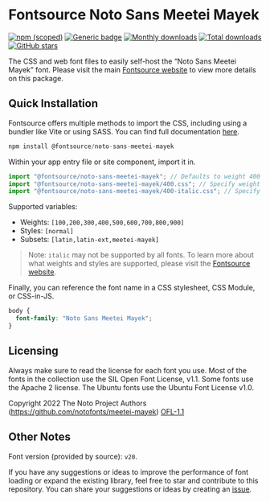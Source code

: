 # Fontsource Noto Sans Meetei Mayek

[![npm (scoped)](https://img.shields.io/npm/v/@fontsource/noto-sans-meetei-mayek?color=brightgreen)](https://www.npmjs.com/package/@fontsource/noto-sans-meetei-mayek) [![Generic badge](https://img.shields.io/badge/fontsource-passing-brightgreen)](https://github.com/fontsource/fontsource) [![Monthly downloads](https://badgen.net/npm/dm/@fontsource/noto-sans-meetei-mayek)](https://github.com/fontsource/fontsource) [![Total downloads](https://badgen.net/npm/dt/@fontsource/noto-sans-meetei-mayek)](https://github.com/fontsource/fontsource) [![GitHub stars](https://img.shields.io/github/stars/fontsource/fontsource.svg?style=social&label=Star)](https://github.com/fontsource/fontsource/stargazers)

The CSS and web font files to easily self-host the “Noto Sans Meetei Mayek” font. Please visit the main [Fontsource website](https://fontsource.org/fonts/noto-sans-meetei-mayek) to view more details on this package.

## Quick Installation

Fontsource offers multiple methods to import the CSS, including using a bundler like Vite or using SASS. You can find full documentation [here](https://fontsource.org/docs/getting-started/introduction).

```javascript
npm install @fontsource/noto-sans-meetei-mayek
```

Within your app entry file or site component, import it in.

```javascript
import "@fontsource/noto-sans-meetei-mayek"; // Defaults to weight 400
import "@fontsource/noto-sans-meetei-mayek/400.css"; // Specify weight
import "@fontsource/noto-sans-meetei-mayek/400-italic.css"; // Specify weight and style
```

Supported variables:
- Weights: `[100,200,300,400,500,600,700,800,900]`
- Styles: `[normal]`
- Subsets: `[latin,latin-ext,meetei-mayek]`

> Note: `italic` may not be supported by all fonts. To learn more about what weights and styles are supported, please visit the [Fontsource website](https://fontsource.org/fonts/noto-sans-meetei-mayek).

Finally, you can reference the font name in a CSS stylesheet, CSS Module, or CSS-in-JS.

```css
body {
  font-family: "Noto Sans Meetei Mayek";
}
```

## Licensing
Always make sure to read the license for each font you use. Most of the fonts in the collection use the SIL Open Font License, v1.1. Some fonts use the Apache 2 license. The Ubuntu fonts use the Ubuntu Font License v1.0.

Copyright 2022 The Noto Project Authors (https://github.com/notofonts/meetei-mayek)
[OFL-1.1](https://openfontlicense.org)

## Other Notes
Font version (provided by source): `v20`.

If you have any suggestions or ideas to improve the performance of font loading or expand the existing library, feel free to star and contribute to this repository. You can share your suggestions or ideas by creating an [issue](https://github.com/fontsource/fontsource/issues).